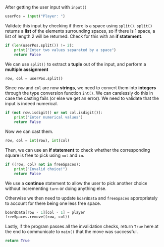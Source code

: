 <!--title={Parsing input Explained}-->

<!--badges={Python:45,Software Engineering:15,Creative Thinker:9}-->

<!--concepts={2DLists.mdx, IfStatements.mdx, Tuples.mdx, Strings.mdx, Casting.mdx, Indexing2DLists.mdx}-->

After getting the user input with `input()`
```python
userPos = input("Player: ")
```
Validate this input by checking if there is a space using `split()`. `split()` returns a **list** of the elements surrounding spaces, so if there is 1 space, a list of length 2 will be returned. Check for this with an **if statement**.

```python
if (len(userPos.split()) != 2):
    print("Enter two values separated by a space")
    return False
```

We can use `split()` to extract a **tuple** out of the input, and perform a **multiple assignment**

```python
row, col = userPos.split()
```
Since `row` and `col` are now **strings**, we need to convert them into **integers** through the type conversion function `int()`. We can carelessly do this in case the casting fails (or else we get an error). We need to validate that the input is indeed numerical.

```python
if (not row.isdigit() or not col.isdigit()):
    print("Enter numerical values")
    return False
```

Now we can cast them.

```python
row, col = int(row), int(col)
```
Then, we can use an **if statement** to check whether the corresponding square is free to pick using `not` and `in`.
```python
if ((row, col) not in freeSpaces):
	print("Invalid choice!")
	return False
```
We use a **continue** statement to allow the user to pick another choice without incrementing `turn` or doing anything else.

Otherwise we then need to update `boardData` and `freeSpaces` appropriately to account for there being one less free space.
```python
boardData[row - 1][col - 1] = player
freeSpaces.remove((row, col))
```

Lastly, if the program passes all the invalidation checks, return `True` here at the end to communicate to `main()` that the move was successful.

```python
return True
```



